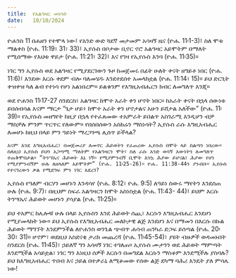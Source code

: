 ```yaml
---
title:  የአልዓዛር መነሳት
date:   10/10/2024
---
```


ዮሐንስ 11 በሐዘን የተሞላ ነው፤ የአንድ ውድ ጓደኛ መታመም አሳዛኝ ዜና (ዮሐ. 11፡1-3)፤ ስለ ሞቱ ማልቀስ (ዮሐ. 11:19፣ 31፣ 33)፤ ኢየሱስ በቦታው ቢኖር ኖሮ አልዓዛር አይሞትም በማለት የሚሰማው የእህቱ ዋይታ (ዮሐ. 11:21፣ 32)፤ እና የገዛ የኢየሱስ እንባ (ዮሐ. 11፡35)።

ነገር ግን ኢየሱስ ወደ አልዓዛር የሚያደርገውን ጉዞ ከመጀመሩ በፊት ሁለት ቀናት ዘግይቶ ነበር (ዮሐ. 11:6)፤ እንደው እርሱ ቀደም ብሎ ባለመሄዱ እንደተደሰተ አመላክቷል (ዮሐ. 11:14፣ 15)። ይህ ድርጊት ቀዝቀዝ ካለ ልብ የተነሳ የሆነ አልነበረም። ይልቁንም የእግዚአብሔርን ክብር ለመግለጥ እንጂ።

ወደ ዮሐንስ 11፡17-27 ስንደርስ፣ አልዓዛር ከሞተ አራት ቀን ሆኖት ነበር። ከአራት ቀናት በኋላ ሰውነቱ ይበሰብሳል እናም ማርታ “ጌታ ሆይ፥ ከሞተ አራት ቀን ሆኖታልና አሁን ይሸታል አለችው” (ዮሐ. 11፡39)። የኢየሱስ መዘግየት ከዚያ በኋላ የተፈጸመው ተአምራት ይበልጥ አስገራሚ እንዲሆን ብቻ ማስቻሉ ምንም ጥርጥር የለውም። የበሰበሰውን አስከሬን ማስነሳት? ኢየሱስ ራሱ እግዚአብሔር ለመሆኑ ከዚህ በላይ ምን ዓይነት ማረጋገጫ ሊሰጥ ይችላል?

`እናም እንደ እግዚአብሔር፣ በመጀመሪያ ለመኖር ሕይወትን የፈጠረው ኢየሱስ በሞት ላይ ስልጣን ነበረው። ስለዚህ ኢየሱስ ይህን አጋጣሚ ማለትም የአልዓዛርን ሞት፣ ስለ ራሱ አንድ ወሳኝ እውነትን ለመግለጥ ተጠቅሞበታል። “ትንሣኤና ሕይወት እኔ ነኝ። የሚያምንብኝ ቢሞት እንኳ ሕያው ይሆናል፤ ሕያው የሆነ የሚያምንብኝም ሁሉ ለዘላለም አይሞትም” (ዮሐ. 11፡25-26)። ዮሐ. 11:38-44ን ያንብቡ። ኢየሱስ የተናገረውን ቃል የሚደግፍ ምን ነገር አደረገ?`

ኢየሱስ የዓለም ብርሃን መሆኑን እንዳሳየ (ዮሐ. 8:12፣ ዮሐ. 9:5) ለዓይነ ስውሩ ማየትን እንደሰጠ ሁሉ (ዮሐ. 9:7)፣ በዚህም ስፍራ አልዓዛርን ከሞት አስነስቷል (ዮሐ. 11:43- 44)፤ ይህም እርሱ ትንሣኤና ሕይወት መሆኑን ያሳያል (ዮሐ. 11፡25)።

ይህ ተአምር ከሌሎቹ ሁሉ በላይ ኢየሱስን እንደ ሕይወት ሰጪ፣ እርሱን እግዚአብሔር እንደሆነ የሚያመላክት ነው። ይህ ኢየሱስ የእግዚአብሔር መለኮታዊ ልጅ እንደሆነ እና በማመን በእርሱ በኩል ሕይወት ማግኘት እንደምንችል ለዮሐንስ ወንጌል ጭብጥ ሐሳብ ጠንካራ ድጋፍ ይሰጣል (ዮሐ. 20፡30፣ 31)። ሆኖም፣ ወደዚህ አስደናቂ ታሪክ መጨረሻ (ዮሐ. 11፡45-54)፣ ያዩት ብዙዎች ወዳመኑበት ስንደርስ (ዮሐ. 11፡45)፣ ኃይለኛ ግን አሳዛኝ ነገር ተገለጠ። ኢየሱስ ሙታንን ወደ ሕይወት ማምጣት እንደሚችል አሳይቷል፣ ነገር ግን እነዚህ ሰዎች እርሱን በመግደል እርሱን ማስቆም እንደሚችሉ ያስባሉ? ይህ ከእግዚአብሔር ጥበብ እና ኃይል በተቃራኒ ለሚቆመው የሰው ልጅ ደካማ ባሕሪ እንዴት ያለ ምሳሌ ነው!